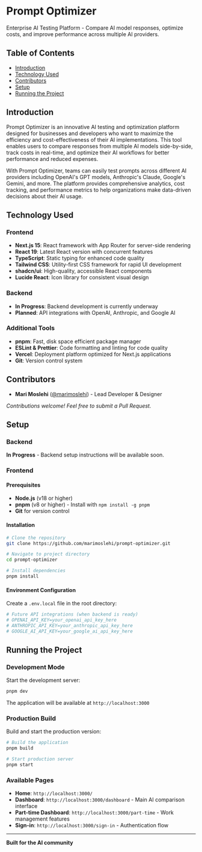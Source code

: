 # Prompt Optimizer

Enterprise AI Testing Platform - Compare AI model responses, optimize costs, and improve performance across multiple AI providers.

## Table of Contents
- [Introduction](#introduction)
- [Technology Used](#technology-used)
- [Contributors](#contributors)
- [Setup](#setup)
- [Running the Project](#running-the-project)

## Introduction

Prompt Optimizer is an innovative AI testing and optimization platform designed for businesses and developers who want to maximize the efficiency and cost-effectiveness of their AI implementations. This tool enables users to compare responses from multiple AI models side-by-side, track costs in real-time, and optimize their AI workflows for better performance and reduced expenses.

With Prompt Optimizer, teams can easily test prompts across different AI providers including OpenAI's GPT models, Anthropic's Claude, Google's Gemini, and more. The platform provides comprehensive analytics, cost tracking, and performance metrics to help organizations make data-driven decisions about their AI usage.

## Technology Used

### Frontend
- **Next.js 15**: React framework with App Router for server-side rendering
- **React 19**: Latest React version with concurrent features
- **TypeScript**: Static typing for enhanced code quality
- **Tailwind CSS**: Utility-first CSS framework for rapid UI development
- **shadcn/ui**: High-quality, accessible React components
- **Lucide React**: Icon library for consistent visual design

### Backend
- **In Progress**: Backend development is currently underway
- **Planned**: API integrations with OpenAI, Anthropic, and Google AI

### Additional Tools
- **pnpm**: Fast, disk space efficient package manager
- **ESLint & Prettier**: Code formatting and linting for code quality
- **Vercel**: Deployment platform optimized for Next.js applications
- **Git**: Version control system

## Contributors

- **Mari Moslehi** ([@marimoslehi](https://github.com/marimoslehi)) - Lead Developer & Designer

*Contributions welcome! Feel free to submit a Pull Request.*

## Setup

### Backend
**In Progress** - Backend setup instructions will be available soon.

### Frontend

#### Prerequisites
- **Node.js** (v18 or higher)
- **pnpm** (v8 or higher) - Install with `npm install -g pnpm`
- **Git** for version control

#### Installation
```bash
# Clone the repository
git clone https://github.com/marimoslehi/prompt-optimizer.git

# Navigate to project directory
cd prompt-optimizer

# Install dependencies
pnpm install
```

#### Environment Configuration
Create a `.env.local` file in the root directory:
```bash
# Future API integrations (when backend is ready)
# OPENAI_API_KEY=your_openai_api_key_here
# ANTHROPIC_API_KEY=your_anthropic_api_key_here
# GOOGLE_AI_API_KEY=your_google_ai_api_key_here
```

## Running the Project

### Development Mode
Start the development server:
```bash
pnpm dev
```

The application will be available at `http://localhost:3000`

### Production Build
Build and start the production version:
```bash
# Build the application
pnpm build

# Start production server
pnpm start
```

### Available Pages
- **Home**: `http://localhost:3000/`
- **Dashboard**: `http://localhost:3000/dashboard` - Main AI comparison interface
- **Part-time Dashboard**: `http://localhost:3000/part-time` - Work management features
- **Sign-in**: `http://localhost:3000/sign-in` - Authentication flow

---

**Built for the AI community**